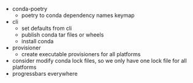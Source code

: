 - conda-poetry
    - poetry to conda dependency names keymap
- cli
    - set defaults from cli
    - publish conda tar files or wheels
    - install conda
- provisioner
    - create executable provisioners for all platforms
- consider modify conda lock files, so we only have one lock file for all platforms
- progressbars everywhere
